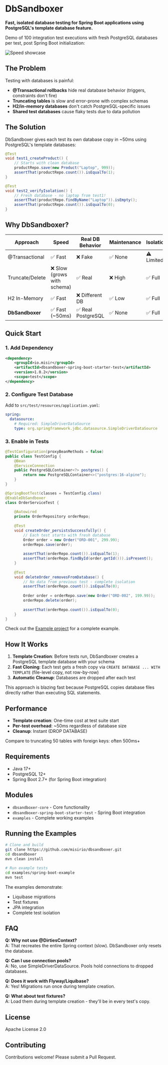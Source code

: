 # DbSandboxer

**Fast, isolated database testing for Spring Boot applications using PostgreSQL's template database feature.**


Demo of 100 integration test executions with fresh PostgreSQL databases per test, post Spring Boot initialization:  

![Speed showcase](docs/speed-showcase.gif)

## The Problem

Testing with databases is painful:
- **@Transactional rollbacks** hide real database behavior (triggers, constraints don't fire)
- **Truncating tables** is slow and error-prone with complex schemas
- **H2/in-memory databases** don't catch PostgreSQL-specific issues
- **Shared test databases** cause flaky tests due to data pollution

## The Solution

DbSandboxer gives each test its own database copy in ~50ms using PostgreSQL's template databases:

```java
@Test
void test1_createProduct() {
    // Starts with clean database
    productRepo.save(new Product("Laptop", 999));
    assertThat(productRepo.count()).isEqualTo(1);
}

@Test
void test2_verifyIsolation() {
    // Fresh database - no laptop from test1!
    assertThat(productRepo.findByName("Laptop")).isEmpty();
    assertThat(productRepo.count()).isEqualTo(0);
}
```

## Why DbSandboxer?

| Approach | Speed | Real DB Behavior | Maintenance | Isolation |
|----------|-------|------------------|-------------|-----------|
| @Transactional | ✅ Fast | ❌ Fake | ✅ None | ⚠️ Limited |
| Truncate/Delete | ❌ Slow (grows with schema) | ✅ Real | ❌ High | ✅ Full |
| H2 In-Memory | ✅ Fast | ❌ Different DB | ✅ Low | ✅ Full |
| **DbSandboxer** | ✅ Fast (~50ms) | ✅ Real PostgreSQL | ✅ None | ✅ Full |


## Quick Start

### 1. Add Dependency

```xml
<dependency>
    <groupId>io.misir</groupId>
    <artifactId>dbsandboxer-spring-boot-starter-test</artifactId>
    <version>1.0.2</version>
    <scope>test</scope>
</dependency>
```

### 2. Configure Test Database

Add to `src/test/resources/application.yaml`:

```yaml
spring:
  datasource:
    # Required: SimpleDriverDataSource
    type: org.springframework.jdbc.datasource.SimpleDriverDataSource
```

### 3. Enable in Tests

```java
@TestConfiguration(proxyBeanMethods = false)
public class TestConfig {
    @Bean
    @ServiceConnection
    public PostgreSQLContainer<?> postgres() {
        return new PostgreSQLContainer<>("postgres:16-alpine");
    }
}

@SpringBootTest(classes = TestConfig.class)
@EnableDbSandboxer
class OrderServiceTest {
    
    @Autowired
    private OrderRepository orderRepo;
    
    @Test
    void createOrder_persistsSuccessfully() {
        // Each test starts with fresh database
        Order order = new Order("ORD-001", 299.99);
        orderRepo.save(order);
        
        assertThat(orderRepo.count()).isEqualTo(1);
        assertThat(orderRepo.findById(order.getId())).isPresent();
    }
    
    @Test
    void deleteOrder_removesFromDatabase() {
        // No data from previous test - complete isolation
        assertThat(orderRepo.count()).isEqualTo(0);
        
        Order order = orderRepo.save(new Order("ORD-002", 199.99));
        orderRepo.delete(order);
        
        assertThat(orderRepo.count()).isEqualTo(0);
    }
}
```

Check out the [Example project](examples/spring-boot-example) for a complete example.

## How It Works

1. **Template Creation**: Before tests run, DbSandboxer creates a PostgreSQL template database with your schema
2. **Fast Cloning**: Each test gets a fresh copy via `CREATE DATABASE ... WITH TEMPLATE` (file-level copy, not row-by-row)
3. **Automatic Cleanup**: Databases are dropped after each test

This approach is blazing fast because PostgreSQL copies database files directly rather than executing SQL statements.

## Performance

- **Template creation**: One-time cost at test suite start
- **Per-test overhead**: ~50ms regardless of database size
- **Cleanup**: Instant (DROP DATABASE)

Compare to truncating 50 tables with foreign keys: often 500ms+

## Requirements

- Java 17+
- PostgreSQL 12+
- Spring Boot 2.7+ (for Spring Boot integration)

## Modules

- `dbsandboxer-core` - Core functionality
- `dbsandboxer-spring-boot-starter-test` - Spring Boot integration
- `examples` - Complete working examples

## Running the Examples

```bash
# Clone and build
git clone https://github.com/misirio/dbsandboxer.git
cd dbsandboxer
mvn clean install

# Run example tests
cd examples/spring-boot-example
mvn test
```

The examples demonstrate:
- Liquibase migrations
- Test fixtures
- JPA integration
- Complete test isolation

## FAQ

**Q: Why not use @DirtiesContext?**  
A: That recreates the entire Spring context (slow). DbSandboxer only resets the database.

**Q: Can I use connection pools?**  
A: No, use SimpleDriverDataSource. Pools hold connections to dropped databases.

**Q: Does it work with Flyway/Liquibase?**  
A: Yes! Migrations run once during template creation.

**Q: What about test fixtures?**  
A: Load them during template creation - they'll be in every test's copy.

## License

Apache License 2.0

## Contributing

Contributions welcome! Please submit a Pull Request.

##